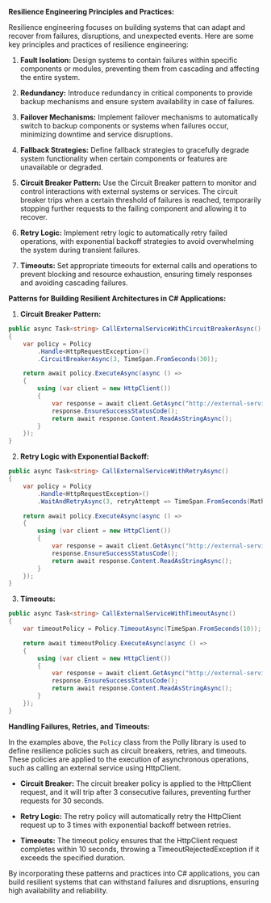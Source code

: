 **Resilience Engineering Principles and Practices:**

Resilience engineering focuses on building systems that can adapt and recover from failures, disruptions, and unexpected events. Here are some key principles and practices of resilience engineering:

1. **Fault Isolation:** Design systems to contain failures within specific components or modules, preventing them from cascading and affecting the entire system.

2. **Redundancy:** Introduce redundancy in critical components to provide backup mechanisms and ensure system availability in case of failures.

3. **Failover Mechanisms:** Implement failover mechanisms to automatically switch to backup components or systems when failures occur, minimizing downtime and service disruptions.

4. **Fallback Strategies:** Define fallback strategies to gracefully degrade system functionality when certain components or features are unavailable or degraded.

5. **Circuit Breaker Pattern:** Use the Circuit Breaker pattern to monitor and control interactions with external systems or services. The circuit breaker trips when a certain threshold of failures is reached, temporarily stopping further requests to the failing component and allowing it to recover.

6. **Retry Logic:** Implement retry logic to automatically retry failed operations, with exponential backoff strategies to avoid overwhelming the system during transient failures.

7. **Timeouts:** Set appropriate timeouts for external calls and operations to prevent blocking and resource exhaustion, ensuring timely responses and avoiding cascading failures.

**Patterns for Building Resilient Architectures in C# Applications:**

1. **Circuit Breaker Pattern:**
   
```csharp
public async Task<string> CallExternalServiceWithCircuitBreakerAsync()
{
    var policy = Policy
        .Handle<HttpRequestException>()
        .CircuitBreakerAsync(3, TimeSpan.FromSeconds(30));

    return await policy.ExecuteAsync(async () =>
    {
        using (var client = new HttpClient())
        {
            var response = await client.GetAsync("http://external-service.com/api/data");
            response.EnsureSuccessStatusCode();
            return await response.Content.ReadAsStringAsync();
        }
    });
}
```

2. **Retry Logic with Exponential Backoff:**

```csharp
public async Task<string> CallExternalServiceWithRetryAsync()
{
    var policy = Policy
        .Handle<HttpRequestException>()
        .WaitAndRetryAsync(3, retryAttempt => TimeSpan.FromSeconds(Math.Pow(2, retryAttempt)));

    return await policy.ExecuteAsync(async () =>
    {
        using (var client = new HttpClient())
        {
            var response = await client.GetAsync("http://external-service.com/api/data");
            response.EnsureSuccessStatusCode();
            return await response.Content.ReadAsStringAsync();
        }
    });
}
```

3. **Timeouts:**

```csharp
public async Task<string> CallExternalServiceWithTimeoutAsync()
{
    var timeoutPolicy = Policy.TimeoutAsync(TimeSpan.FromSeconds(10));

    return await timeoutPolicy.ExecuteAsync(async () =>
    {
        using (var client = new HttpClient())
        {
            var response = await client.GetAsync("http://external-service.com/api/data");
            response.EnsureSuccessStatusCode();
            return await response.Content.ReadAsStringAsync();
        }
    });
}
```

**Handling Failures, Retries, and Timeouts:**

In the examples above, the `Policy` class from the Polly library is used to define resilience policies such as circuit breakers, retries, and timeouts. These policies are applied to the execution of asynchronous operations, such as calling an external service using HttpClient.

- **Circuit Breaker:** The circuit breaker policy is applied to the HttpClient request, and it will trip after 3 consecutive failures, preventing further requests for 30 seconds.
  
- **Retry Logic:** The retry policy will automatically retry the HttpClient request up to 3 times with exponential backoff between retries.
  
- **Timeouts:** The timeout policy ensures that the HttpClient request completes within 10 seconds, throwing a TimeoutRejectedException if it exceeds the specified duration.

By incorporating these patterns and practices into C# applications, you can build resilient systems that can withstand failures and disruptions, ensuring high availability and reliability.